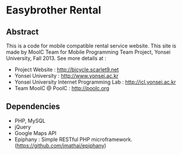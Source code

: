 Easybrother Rental
==================

## Abstract

This is a code for mobile compatible rental service website. This site is made by MoolC Team for Mobile Programming Team Project, Yonsei University, Fall 2013. 
See more details at : 
* Project Website : http://bicycle.scarlet9.net
* Yonsei University : http://www.yonsei.ac.kr
* Yonsei University Internet Programming Lab : http://icl.yonsei.ac.kr
* Team MoolC @ PoolC : http://poolc.org

## Dependencies

* PHP, MySQL
* jQuery
* Google Maps API
* Epiphany : Simple RESTful PHP microframework. (https://github.com/jmathai/epiphany)
